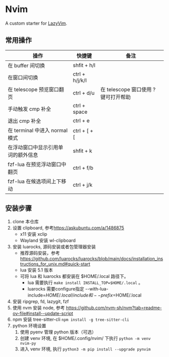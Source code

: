 # Nvim

A custom starter for [LazyVim](https://github.com/LazyVim/LazyVim).

## 常用操作

| 操作                               | 快捷键         | 备注                                 |
| ---------------------------------- | -------------- | ------------------------------------ |
| 在 buffer 间切换                   | shfit + h/l    |                                      |
| 在窗口间切换                       | ctrl + h/j/k/l |                                      |
| 在 telescope 预览窗口翻页          | ctrl + d/u     | 在 telescope 窗口使用 ? 键可打开帮助 |
| 手动触发 cmp 补全                  | ctrl + space   |                                      |
| 退出 cmp 补全                      | ctrl + e       |                                      |
| 在 terminal 中进入 normal 模式     | ctrl + [ + [   |                                      |
| 在浮动窗口中显示引用单词的额外信息 | shfit + k      |                                      |
| fzf-lua 在预览浮动窗口中翻页       | ctrl + f/b     |                                      |
| fzf-lua 在候选项间上下移动         | ctrl + j/k     |                                      |

## 安装步骤

1. clone 本仓库
1. 设置 clipboard, 参考<https://askubuntu.com/a/1486875>
   - x11 安装 xclip
   - Wayland 安装 wl-clipboard
1. 安装 luarocks, 源码安装或者包管理器安装
   - 推荐源码安装，参考 <https://github.com/luarocks/luarocks/blob/main/docs/installation_instructions_for_unix.md#quick-start>
   - lua 安装 5.1 版本
   - 可将 lua 和 luarocks 都安装在 $HOME/.local 路径下。
     - lua 需要执行 `make install INSTALL_TOP=$HOME/.local` 。
     - luarocks 需要configure指定 --with-lua-include=$HOME/.local/include 和 --prefix=$HOME/.local
1. 安装 ripgrep, fd, lazygit, fzf
1. 使用 nvm 安装 node, 参考 <https://github.com/nvm-sh/nvm?tab=readme-ov-file#install--update-script>
1. npm 安装 tree-sitter-cli `npm install -g tree-sitter-cli`
1. python 环境设置
   1. 使用 pyenv 管理 python 版本（可选）
   1. 创建 venv 环境, 在 $HOME/.config/nvim/ 下执行 `python -m venv nvim-py`
   1. 进入 venv 环境, 执行 `python3 -m pip install --upgrade pynvim`
